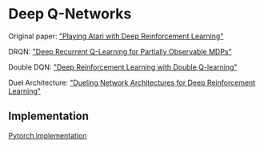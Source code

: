 # Deep Q-Networks

Original paper: ["Playing Atari with Deep Reinforcement Learning"](https://www.cs.toronto.edu/~vmnih/docs/dqn.pdf)

DRQN: ["Deep Recurrent Q-Learning for Partially Observable MDPs"](https://arxiv.org/abs/1507.06527)

Double DQN: ["Deep Reinforcement Learning with Double Q-learning"](https://arxiv.org/abs/1509.06461)

Duel Architecture: ["Dueling Network Architectures for Deep Reinforcement Learning"](https://arxiv.org/abs/1511.06581)

## Implementation
[Pytorch implementation](https://github.com/Junchi-Liang/rl_benchmark/tree/master/python3/rl_benchmark/algorithm/dqn/torch_v1)

